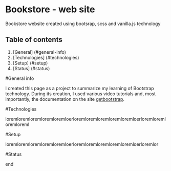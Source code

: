 # Bookstore - web site

Bookstore website created using bootsrap, scss and vanilla.js technology

## Table of contents

1. [General] (#general-info)
2. [Technologies] (#technologies)
3. [Setup] (#setup)
4. [Status] (#status)

#General info

I created this page as a project to summarize my learning of Bootstrap technology. During its creation, I used various video tutorials and, most importantly, the documentation on the site [getbootstrap](https://getbootstrap.com/).



#Technologies

loremloremloremloremloremloerloremloremloremloremloremloerloremloremloremloreml

#Setup

loremloremloremloremloremloerloremloremloremloremloremloerloremlor


#Status



end
